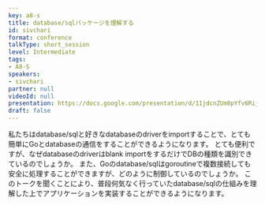 ```yaml
---
key: a8-s
title: database/sqlパッケージを理解する
id: sivchari
format: conference
talkType: short_session
level: Intermediate
tags:
- A8-S
speakers:
- sivchari
partner: null
videoId: null
presentation: https://docs.google.com/presentation/d/11jdcnZUm8pYfv6RijlvWEz8ZgK2tMfloIJyLAo-cMnI/edit#slide=id.p
draft: false
---
```

私たちはdatabase/sqlと好きなdatabaseのdriverをimportすることで、とても簡単にGoとdatabaseの通信をすることができるようになります。
とても便利ですが、なぜdatabaseのdriverはblank importをするだけでDBの種類を識別できているのでしょうか。
また、Goのdatabase/sqlはgoroutineで複数接続しても安全に処理することができますが、どのように制御しているのでしょうか。
このトークを聞くことにより、普段何気なく行っていたdatabase/sqlの仕組みを理解した上でアプリケーションを実装することができるようになります。